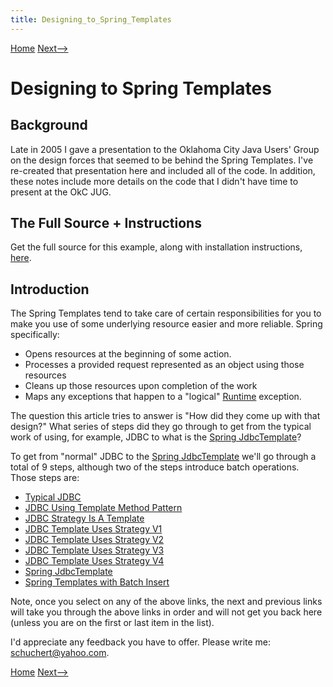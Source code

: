 ```yaml
---
title: Designing_to_Spring_Templates
---
```

[Home]({{site.pagesurl}}/home) [Next-->]({{site.pagesurl}}/Spring_Templates_Typical_JDBC)

# Designing to Spring Templates 

## Background 
Late in 2005 I gave a presentation to the Oklahoma City Java Users' Group on the design forces that seemed to be behind the Spring Templates. I've re-created that presentation here and included all of the code. In addition, these notes include more details on the code that I didn't have time to present at the OkC JUG.

## The Full Source + Instructions 
Get the full source for this example, along with installation instructions, [here]({{site.pagesurl}}/Designing_to_Spring_Templates_Source).

## Introduction 
The Spring Templates tend to take care of certain responsibilities for you to make you use of some underlying resource easier and more reliable. Spring specifically:
* Opens resources at the beginning of some action.
* Processes a provided request represented as an object using those resources
* Cleans up those resources upon completion of the work
* Maps any exceptions that happen to a "logical" [Runtime](http://java.sun.com/j2se/1.5.0/docs/api/java/lang/Runtime.html) exception.

The question this article tries to answer is "How did they come up with that design?" What series of steps did they go through to get from the typical work of using, for example, JDBC to what is the [Spring JdbcTemplate](http://www.springframework.org/docs/api/org/springframework/jdbc/core/JdbcTemplate.html)?

To get from "normal" JDBC to the [Spring JdbcTemplate](http://www.springframework.org/docs/api/org/springframework/jdbc/core/JdbcTemplate.html) we'll go through a total of 9 steps, although two of the steps introduce batch operations. Those steps are:

* [Typical JDBC]({{site.pagesurl}}/Spring_Templates_Typical_JDBC)
* [JDBC Using Template Method Pattern]({{site.pagesurl}}/Spring_Templates_JDBC_Using_Template_Method_Pattern)
* [JDBC Strategy Is A Template]({{site.pagesurl}}/Spring_Templates_JDBC_Strategy_Is_A_Template)
* [JDBC Template Uses Strategy V1]({{site.pagesurl}}/Spring_Templates_JDBC_Template_Uses_Strategy_V1)
* [JDBC Template Uses Strategy V2]({{site.pagesurl}}/Spring_Templates_JDBC_Template_Uses_Strategy_V2)
* [JDBC Template Uses Strategy V3]({{site.pagesurl}}/Spring_Templates_JDBC_Template_Uses_Strategy_V3)
* [JDBC Template Uses Strategy V4]({{site.pagesurl}}/Spring_Templates_JDBC_Template_Uses_Strategy_V4)
* [Spring JdbcTemplate]({{site.pagesurl}}/Spring_Templates_JdbcTemplate)
* [Spring Templates with Batch Insert]({{site.pagesurl}}/Spring_Templates_JdbcTemplate_With_Batch_Insert)

Note, once you select on any of the above links, the next and previous links will take you through the above links in order and will not get you back here (unless you are on the first or last item in the list).

I'd appreciate any feedback you have to offer. Please write me: schuchert@yahoo.com.

[Home]({{site.pagesurl}}/home) [Next-->]({{site.pagesurl}}/Spring_Templates_Typical_JDBC)
